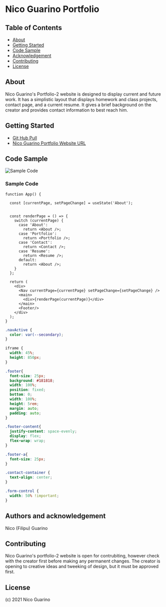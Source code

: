 # Nico Guarino Portfolio

## Table of Contents

- [About](#about)
- [Getting Started](#getting-started)
- [Code Sample](#code-sample)
- [Acknowledgement](#acknowledgement)
- [Contributing](#contributing)
- [License](#license)

## About <a name = "about"></a>

Nico Guarino's Portfolio-2 website is designed to display current and future work. It has a simplistic layout that displays homework and class projects, contact page, and a current resume. It gives a brief background on the creator and provides contact information to best reach him.

## Getting Started <a name = "getting-started"></a>

* [Git Hub Pull](https://github.com/nicoguarino/portfolio.git)
* [Nico Guarino Portfolio Website URL](https://nicoguarino.github.io/portfolio-2/)

## Code Sample <a name = "code-sample"></a>

![Sample Code](https://github.com/nicoguarino/portfolio/blob/main/assests/images/sample_code.png?raw=true "Sample Code")

### Sample Code
```JSX Sample
function App() {

  const [currentPage, setPageChange] = useState('About');


  const renderPage = () => {
    switch (currentPage) {
      case 'About':
        return <About />;
      case 'Portfolio':
        return <Portfolio />;
      case 'Contact':
        return <Contact />;
      case 'Resume':
        return <Resume />;
      default:
        return <About />;
    }
  };

  return (
    <div>
      <Nav currentPage={currentPage} setPageChange={setPageChange} />
      <main>
        <div>{renderPage(currentPage)}</div>
      </main>
      <Footer/>
    </div>
  );
}
```

```CSS Sample
.navActive {
  color: var(--secondary);
}

iframe {
  width: 45%;
  height: 850px;
}

.footer{
  font-size: 25px;
  background: #181818;
  width: 100%;
  position: fixed;
  bottom: 0;
  width: 100%;
  height: 5rem;
  margin: auto;
  padding: auto;
}

.footer-content{
  justify-content: space-evenly;
  display: flex;
  flex-wrap: wrap;
}

.footer-a{
  font-size: 25px;
}

.contact-container {
  text-align: center;
}

.form-control {
  width: 50% !important;
}
```

## Authors and acknowledgement <a name = "acknowledgement"></a>

Nico (Filipu) Guarino

## Contributing <a name = "contributing"></a>

Nico Guarino's portfolio-2 website is open for contrubiting, however check with the creator first before making any permanent changes. The creator is opening to creative ideas and tweeking of design, but it must be approved first.

## License <a name = "license">

(c) 2021 Nico Guarino